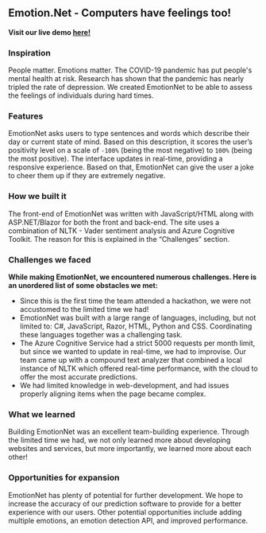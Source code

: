 ## Emotion.Net - Computers have feelings too!

**Visit our live demo [here!](https://emot.ga/ "Click to view demo")**

### Inspiration

People matter. Emotions matter. The COVID-19 pandemic has put people's mental health at risk. Research has shown that the pandemic has nearly tripled the rate of depression. We created EmotionNet to be able to assess the feelings of individuals during hard times.

### Features

EmotionNet asks users to type sentences and words which describe their day or current state of mind. Based on this description, it scores the user’s positivity level on a scale of `-100%` (being the most negative) to `100%` (being the most positive). The interface updates in real-time, providing a responsive experience. Based on that, EmotionNet can give the user a joke to cheer them up if they are extremely negative.

### How we built it

The front-end of EmotionNet was written with JavaScript/HTML along with ASP.NET/Blazor for both the front and back-end. The site uses a combination of NLTK - Vader sentiment analysis and Azure Cognitive Toolkit. The reason for this is explained in the “Challenges” section.

### Challenges we faced

**While making EmotionNet, we encountered numerous challenges. Here is an unordered list of some obstacles we met:**

- Since this is the first time the team attended a hackathon, we were not accustomed to the limited time we had!
- EmotionNet was built with a large range of languages, including, but not limited to: C#, JavaScript, Razor, HTML, Python and CSS. Coordinating these languages together was a challenging task.
- The Azure Cognitive Service had a strict 5000 requests per month limit, but since we wanted to update in real-time, we had to improvise. Our team came up with a compound text analyzer that combined a local instance of NLTK which offered real-time performance, with the cloud to offer the most accurate predictions.
- We had limited knowledge in web-development, and had issues properly aligning items when the page became complex.

### What we learned

Building EmotionNet was an excellent team-building experience. Through the limited time we had, we not only learned more about developing websites and services, but more importantly, we learned more about each other!

### Opportunities for expansion

EmotionNet has plenty of potential for further development. We hope to increase the accuracy of our prediction software to provide for a better experience with our users. Other potential opportunities include adding multiple emotions, an emotion detection API, and improved performance.
